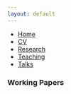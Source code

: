 ```yaml
---
layout: default
---
```


<ul>
<li><a href="./">Home</a></li>
<li><a href="./cv.html">CV</a></li>
<li><a href="./research.html">Research</a></li>
<li><a href="./teaching.html">Teaching</a></li>
<li><a href="./talks.html">Talks</a></li>
</ul>

### Working Papers


